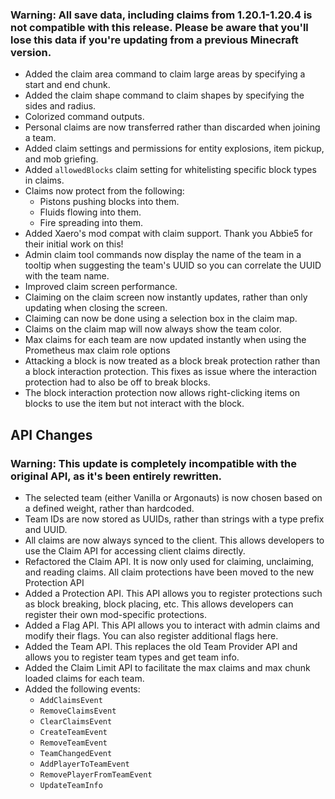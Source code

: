 ### Warning: All save data, including claims from 1.20.1-1.20.4 is not compatible with this release. Please be aware that you'll lose this data if you're updating from a previous Minecraft version.

- Added the claim area command to claim large areas by specifying a start and end chunk.
- Added the claim shape command to claim shapes by specifying the sides and radius.
- Colorized command outputs.
- Personal claims are now transferred rather than discarded when joining a team.
- Added claim settings and permissions for entity explosions, item pickup, and mob griefing.
- Added `allowedBlocks` claim setting for whitelisting specific block types in claims.
- Claims now protect from the following:
  - Pistons pushing blocks into them.
  - Fluids flowing into them.
  - Fire spreading into them.
- Added Xaero's mod compat with claim support. Thank you Abbie5 for their initial work on this!
- Admin claim tool commands now display the name of the team in a tooltip when suggesting the team's UUID so you can correlate the UUID with the team name.
- Improved claim screen performance.
- Claiming on the claim screen now instantly updates, rather than only updating when closing the screen.
- Claiming can now be done using a selection box in the claim map.
- Claims on the claim map will now always show the team color.
- Max claims for each team are now updated instantly when using the Prometheus max claim role options
- Attacking a block is now treated as a block break protection rather than a block interaction protection. This fixes as issue where the interaction protection had to also be off to break blocks.
- The block interaction protection now allows right-clicking items on blocks to use the item but not interact with the block.

## API Changes

### Warning: This update is completely incompatible with the original API, as it's been entirely rewritten.

- The selected team (either Vanilla or Argonauts) is now chosen based on a defined weight, rather than hardcoded.
- Team IDs are now stored as UUIDs, rather than strings with a type prefix and UUID.
- All claims are now always synced to the client. This allows developers to use the Claim API for accessing client claims directly.
- Refactored the Claim API. It is now only used for claiming, unclaiming, and reading claims. All claim protections have been moved to the new Protection API
- Added a Protection API. This API allows you to register protections such as block breaking, block placing, etc. This allows developers can register their own mod-specific protections.
- Added a Flag API. This API allows you to interact with admin claims and modify their flags. You can also register additional flags here.
- Added the Team API. This replaces the old Team Provider API and allows you to register team types and get team info.
- Added the Claim Limit API to facilitate the max claims and max chunk loaded claims for each team.
- Added the following events:
  - `AddClaimsEvent`
  - `RemoveClaimsEvent`
  - `ClearClaimsEvent`
  - `CreateTeamEvent`
  - `RemoveTeamEvent`
  - `TeamChangedEvent`
  - `AddPlayerToTeamEvent`
  - `RemovePlayerFromTeamEvent`
  - `UpdateTeamInfo`
